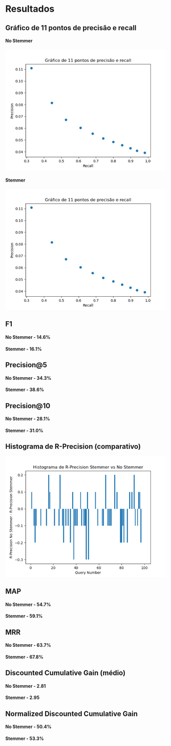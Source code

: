 # Resultados

## Gráfico de 11 pontos de precisão e recall

#### No Stemmer
![No Stemmer Chart](../avalia/img/precision_recall.png "No Stemmer Chart")

#### Stemmer
![No Stemmer Chart](../avalia/img/precision_recall.png "No Stemmer Chart")


## F1

#### No Stemmer - 14.6%

#### Stemmer - 16.1%


## Precision@5

#### No Stemmer - 34.3%

#### Stemmer - 38.6%


## Precision@10

#### No Stemmer - 28.1%

#### Stemmer - 31.0%


## Histograma de R-Precision (comparativo)

![Histograma](../avalia/img/r_precision_histogram.png "Histograma")


## MAP

#### No Stemmer - 54.7%

#### Stemmer - 59.1%


## MRR

#### No Stemmer - 63.7%

#### Stemmer - 67.8%


## Discounted Cumulative Gain (médio)

#### No Stemmer - 2.81

#### Stemmer - 2.95


## Normalized Discounted Cumulative Gain

#### No Stemmer - 50.4%

#### Stemmer - 53.3%

